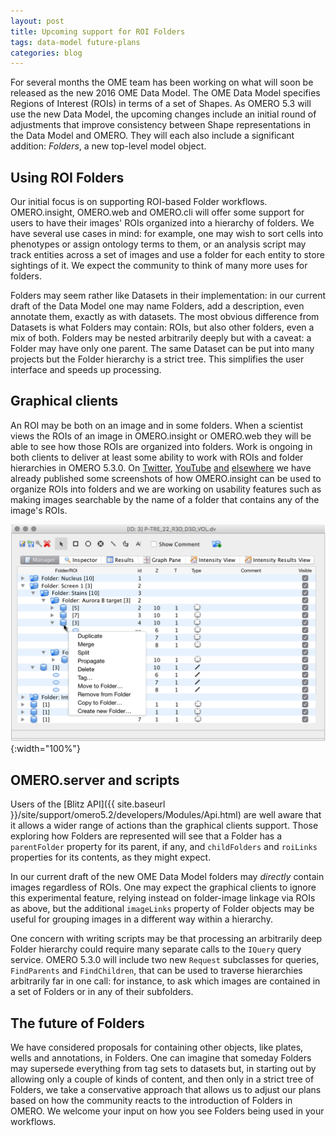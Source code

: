 ```yaml
---
layout: post
title: Upcoming support for ROI Folders
tags: data-model future-plans
categories: blog
---
```


For several months the OME team has been working on what will soon be
released as the new 2016 OME Data Model. The OME Data Model specifies
Regions of Interest (ROIs) in terms of a set of Shapes. As OMERO 5.3
will use the new Data Model, the upcoming changes include an initial
round of adjustments that improve consistency between Shape
representations in the Data Model and OMERO. They will each also include
a significant addition: *Folders*, a new top-level model object.

## Using ROI Folders

Our initial focus is on supporting ROI-based Folder workflows.
OMERO.insight, OMERO.web and OMERO.cli will offer some support for users
to have their images' ROIs organized into a hierarchy of folders. We
have several use cases in mind: for example, one may wish to sort cells
into phenotypes or assign ontology terms to them, or an analysis script
may track entities across a set of images and use a folder for each
entity to store sightings of it. We expect the community to think of
many more uses for folders.

Folders may seem rather like Datasets in their implementation: in our
current draft of the Data Model one may name Folders, add a description,
even annotate them, exactly as with datasets. The most obvious
difference from Datasets is what Folders may contain: ROIs, but also
other folders, even a mix of both. Folders may be nested arbitrarily
deeply but with a caveat: a Folder may have only one parent. The same
Dataset can be put into many projects but the Folder hierarchy is a
strict tree. This simplifies the user interface and speeds up
processing.

## Graphical clients

An ROI may be both on an image and in some folders. When a scientist
views the ROIs of an image in OMERO.insight or OMERO.web they will be
able to see how those ROIs are organized into folders. Work is ongoing
in both clients to deliver at least some ability to work with ROIs and
folder hierarchies in OMERO 5.3.0. On
[Twitter](https://twitter.com/openmicroscopy/status/710155229682126848),
[YouTube](https://www.youtube.com/watch?v=rkwQ8lzpAFs)
[and](https://github.com/openmicroscopy/design/issues/14)
[elsewhere](https://github.com/openmicroscopy/design/issues/15) we have
already published some screenshots of how OMERO.insight can be used to
organize ROIs into folders and we are working on usability features such
as making images searchable by the name of a folder that contains any of
the image's ROIs.

![ROI Folder screenshot](/images/ROI-Folder-Insight.png){:width="100%"}

## OMERO.server and scripts

Users of the [Blitz
API]({{ site.baseurl }}/site/support/omero5.2/developers/Modules/Api.html)
are well aware that it allows a wider range of actions than the
graphical clients support. Those exploring how Folders are represented
will see that a Folder has a `parentFolder` property for its parent, if
any, and `childFolders` and `roiLinks` properties for its contents, as
they might expect.

In our current draft of the new OME Data Model folders may *directly*
contain images regardless of ROIs. One may expect the graphical clients
to ignore this experimental feature, relying instead on folder-image
linkage via ROIs as above, but the additional `imageLinks` property of
Folder objects may be useful for grouping images in a different way
within a hierarchy.

One concern with writing scripts may be that processing an arbitrarily
deep Folder hierarchy could require many separate calls to the `IQuery`
query service. OMERO 5.3.0 will include two new `Request` subclasses for
queries, `FindParents` and `FindChildren`, that can be used to traverse
hierarchies arbitrarily far in one call: for instance, to ask which
images are contained in a set of Folders or in any of their subfolders.

## The future of Folders

We have considered proposals for containing other objects, like plates,
wells and annotations, in Folders. One can imagine that someday Folders
may supersede everything from tag sets to datasets but, in starting out
by allowing only a couple of kinds of content, and then only in a strict
tree of Folders, we take a conservative approach that allows us to
adjust our plans based on how the community reacts to the introduction
of Folders in OMERO. We welcome your input on how you see Folders being
used in your workflows.
